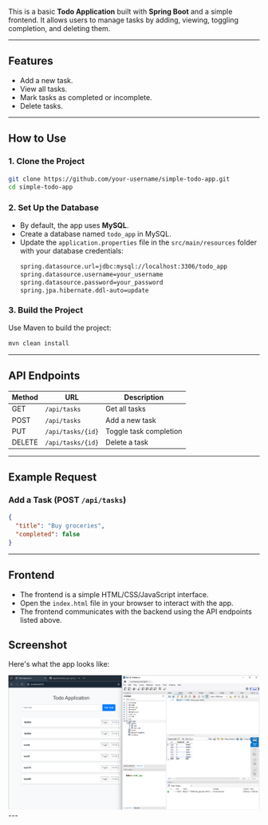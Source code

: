 

This is a basic **Todo Application** built with **Spring Boot** and a simple frontend. It allows users to manage tasks by adding, viewing, toggling completion, and deleting them.

---

## Features

- Add a new task.
- View all tasks.
- Mark tasks as completed or incomplete.
- Delete tasks.

---

## How to Use

### 1. **Clone the Project**
   ```bash
   git clone https://github.com/your-username/simple-todo-app.git
   cd simple-todo-app
   ```

### 2. **Set Up the Database**
   - By default, the app uses **MySQL**.
   - Create a database named `todo_app` in MySQL.
   - Update the `application.properties` file in the `src/main/resources` folder with your database credentials:
     ```properties
     spring.datasource.url=jdbc:mysql://localhost:3306/todo_app
     spring.datasource.username=your_username
     spring.datasource.password=your_password
     spring.jpa.hibernate.ddl-auto=update
     ```

### 3. **Build the Project**
   Use Maven to build the project:
   ```bash
   mvn clean install
   ```

---

## API Endpoints

| Method | URL               | Description                |
|--------|-------------------|----------------------------|
| GET    | `/api/tasks`      | Get all tasks              |
| POST   | `/api/tasks`      | Add a new task             |
| PUT    | `/api/tasks/{id}` | Toggle task completion     |
| DELETE | `/api/tasks/{id}` | Delete a task              |

---

## Example Request

### Add a Task (POST `/api/tasks`)
```json
{
  "title": "Buy groceries",
  "completed": false
}
```

---

## Frontend

- The frontend is a simple HTML/CSS/JavaScript interface.
- Open the `index.html` file in your browser to interact with the app.
- The frontend communicates with the backend using the API endpoints listed above.

## Screenshot

Here's what the app looks like:

![Todo App Screenshot](https://github.com/cjayahansa/Todo_app-/blob/main/Screenshot%202025-04-10%20120455.png)---
